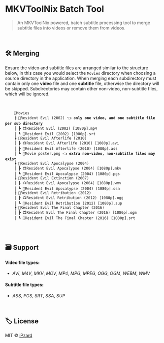 # MKVToolNix Batch Tool
> An MKVToolNix powered, batch subtitle processing tool to merge subtitle files into videos or remove them from videos.
<br>

## 🛠️ Merging
Ensure the video and subtitle files are arranged similar to the structure below, in this case you would select the `Movies` directory when choosing a source directory in the application. When merging each subdirectory must contain only one **video** file and one **subtitle** file, otherwise the directory will be skipped. Subdirectories may contain other non-video, non-subtitle files, which will be ignored.<br><br>

<pre>
  <code>
    📂Movies
    ┣ 📂Resident Evil (2002) 👈 <b>only one video, and one subtitle file per sub directory</b>
    ┃ ┣ 📺Resident Evil (2002) [1080p].mp4
    ┃ ┗ 📜Resident Evil (2002) [1080p].srt
    ┣ 📂Resident Evil Afterlife (2010)
    ┃ ┣ 📺Resident Evil Afterlife (2010) [1080p].avi
    ┃ ┣ 📜Resident Evil Afterlife (2010) [1080p].ass
    ┃ ┗ 🎨Movie poster.png 👈 <b>extra non-video, non-subtitle files may exist</b>
    ┣ 📂Resident Evil Apocalypse (2004)
    ┃ ┣ 📺Resident Evil Apocalypse (2004) [1080p].mkv
    ┃ ┗ 📜Resident Evil Apocalypse (2004) [1080p].pgs
    ┣ 📂Resident Evil Extinction (2007)
    ┃ ┣ 📺Resident Evil Apocalypse (2004) [1080p].wmv
    ┃ ┗ 📜Resident Evil Apocalypse (2004) [1080p].ssa
    ┣ 📂Resident Evil Retribution (2012)
    ┃ ┣ 📺Resident Evil Retribution (2012) [1080p].ogg
    ┃ ┗ 📜Resident Evil Retribution (2012) [1080p].sup
    ┣ 📂Resident Evil The Final Chapter (2016)
    ┃ ┣ 📺Resident Evil The Final Chapter (2016) [1080p].ogm
    ┃ ┗ 📜Resident Evil The Final Chapter (2016) [1080p].srt
  </code>
</pre>
<br>

## 🗃️ Support

#### Video file types:
* *AVI*, *M4V*, *MKV*, *MOV*, *MP4*, *MPG*, *MPEG*, *OGG*, *OGM*, *WEBM*, *WMV*

#### Subtitle file types:
* *ASS*, *PGS*, *SRT*, *SSA*, *SUP*
<br>

## 🏷️ License
MIT © [iPzard](https://github.com/iPzard/electron-react-python-template/blob/master/LICENSE)